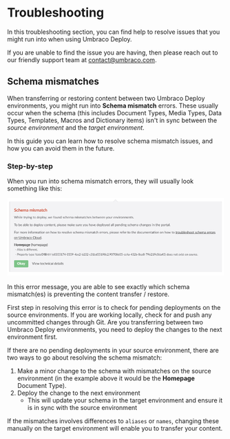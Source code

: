 # Troubleshooting

In this troubleshooting section, you can find help to resolve issues that you might run into when using Umbraco Deploy.

If you are unable to find the issue you are having, then please reach out to our friendly support team at contact@umbraco.com.

## Schema mismatches

When transferring or restoring content between two Umbraco Deploy environments, you might run into **Schema mismatch** errors. These usually occur when the schema (this includes Document Types, Media Types, Data Types, Templates, Macros and Dictionary items) isn't in sync between the *source environment* and the *target environment*.

In this guide you can learn how to resolve schema mismatch issues, and how you can avoid them in the future.

<!--## Video Tutorial
Needs update to V8 and Deploy
<iframe width="800" height="450" src="https://www.youtube.com/embed/uygPdVoLcvU?rel=0" frameborder="0" allow="autoplay; encrypted-media" allowfullscreen></iframe>-->

### Step-by-step

When you run into schema mismatch errors, they will usually look something like this:

![Schema Mismatch error message](images/schema-mismatch-on-transfer.png)

In this error message, you are able to see exactly which schema mismatch(es) is preventing the content transfer / restore.

First step in resolving this error is to check for pending deployments on the source environments. If you are working locally, check for and push any uncommitted changes through Git. Are you transferring between two Umbraco Deploy environments, you need to deploy the changes to the next environment first.

If there are no pending deployments in your source environment, there are two ways to go about resolving the schema mismatch:

1. Make a minor change to the schema with mismatches on the source environment (in the example above it would be the **Homepage** Document Type).
2. Deploy the change to the next environment
    * This will update your schema in the target environment and ensure it is in sync with the source environment

If the mismatches involves differences to `aliases` or `names`, changing these manually on the target environment will enable you to transfer your content.
